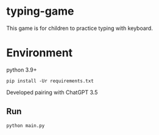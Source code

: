 # typing-game

This game is for children to practice typing with keyboard.

# Environment

python 3.9+

```
pip install -Ur requirements.txt
```

Developed pairing with ChatGPT 3.5

## Run

```
python main.py
```